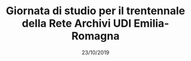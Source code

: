 ---
title: Giornata di studio per il trentennale della Rete Archivi UDI Emilia-Romagna
date: 23/10/2019
img: images/appuntamenti/locandina-2019-10-23.jpg
file: images/appuntamenti/2019-10-23-manifesto-web.pdf
---